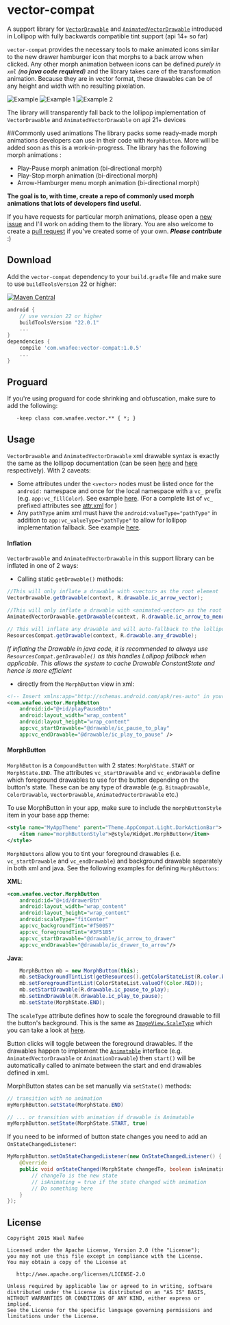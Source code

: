 # vector-compat
A support library for [`VectorDrawable`][1] and [`AnimatedVectorDrawable`][2] introduced in Lollipop with fully backwards compatible tint support (api 14+ so far)

`vector-compat` provides the necessary tools to make animated icons similar to the new drawer hamburger icon that morphs to a back arrow when clicked. Any other morph animation between icons can be defined _purely in `xml` (**no java code required**)_ and the library takes care of the transformation animation. Because they are in vector format, these drawables can be of any height and width with no resulting pixelation.

![Example](https://github.com/wnafee/vector-compat/blob/master/artwork/example.gif)
![Example 1](https://github.com/wnafee/vector-compat/blob/master/artwork/example_1.gif)
![Example 2](https://github.com/wnafee/vector-compat/blob/master/artwork/example_2.gif)

The library will transparently fall back to the lollipop implementation of `VectorDrawable` and `AnimatedVectorDrawable` on api 21+ devices

##Commonly used animations
The library packs some ready-made morph animations developers can use in their code with `MorphButton`. More will be added soon as this is a work-in-progress. The library has the following morph animations :
* Play-Pause morph animation (bi-directional morph)
* Play-Stop morph animation (bi-directional morph)
* Arrow-Hamburger menu morph animation (bi-directional morph)

**The goal is to, with time, create a repo of commonly used morph animations that lots of developers find useful.**

If you have requests for particular morph animations, please open a [new issue](https://github.com/wnafee/vector-compat/issues/new) and I'll work on adding them to the library. You are also welcome to create a [pull request](https://github.com/wnafee/vector-compat/compare) if you've created some of your own. **_Please contribute_** :)

## Download
Add the `vector-compat` dependency to your `build.gradle` file and make sure to use `buildToolsVersion` 22 or higher:

[![Maven Central](https://img.shields.io/maven-central/v/com.wnafee/vector-compat.svg)](http://search.maven.org/#search%7Cga%7C1%7Cvector-compat)
```groovy
android {
    // use version 22 or higher
    buildToolsVersion "22.0.1"
    ...
}
dependencies {
    compile 'com.wnafee:vector-compat:1.0.5'
    ...
}
```
## Proguard
If you're using proguard for code shrinking and obfuscation, make sure to add the following:
```proguard
   -keep class com.wnafee.vector.** { *; }
```
## Usage
`VectorDrawable` and `AnimatedVectorDrawable` xml drawable syntax is exactly the same as the lollipop documentation (can be seen [here][1] and [here][2] respectively). With 2 caveats: 
* Some attributes under the `<vector>` nodes must be listed once for the `android:` namespace and once for the local namespace with a `vc_` prefix (e.g. `app:vc_fillColor`). See example [here][4]. (For a complete list of `vc_` prefixed attributes see [attr.xml][6] for )
* Any `pathType` anim xml must have the `android:valueType="pathType"` in addition to `app:vc_valueType="pathType"` to allow for lollipop implementation fallback. See example [here][5].


#### Inflation
`VectorDrawable` and `AnimatedVectorDrawable` in this support library can be inflated in one of 2 ways:

* Calling static `getDrawable()` methods:
```java
//This will only inflate a drawable with <vector> as the root element
VectorDrawable.getDrawable(context, R.drawable.ic_arrow_vector);

//This will only inflate a drawable with <animated-vector> as the root element
AnimatedVectorDrawable.getDrawable(context, R.drawable.ic_arrow_to_menu_animated_vector);

// This will inflate any drawable and will auto-fallback to the lollipop implementation on api 21+ devices
ResourcesCompat.getDrawable(context, R.drawable.any_drawable);
````
_If inflating the Drawable in java code, it is recommended to always use `ResourcesCompat.getDrawable()` as this handles Lollipop fallback when applicable. This allows the system to cache Drawable ConstantState and hence is more efficient_

* directly from the `MorphButton` view in xml:
```xml
<!-- Insert xmlns:app="http://schemas.android.com/apk/res-auto" in your root layout element -->
<com.wnafee.vector.MorphButton
    android:id="@+id/playPauseBtn"
    android:layout_width="wrap_content"
    android:layout_height="wrap_content"
    app:vc_startDrawable="@drawable/ic_pause_to_play"
    app:vc_endDrawable="@drawable/ic_play_to_pause" /> 
```
#### MorphButton
`MorphButton` is a `CompoundButton` with 2 states: `MorphState.START` or `MorphState.END`. The attributes `vc_startDrawable` and `vc_endDrawable` define which foreground drawables to use for the button depending on the button's state. These can be any type of drawable (e.g. `BitmapDrawable`, `ColorDrawable`, `VectorDrawable`, `AnimatedVectorDrawable` etc.)

To use MorphButton in your app, make sure to include the `morphButtonStyle` item in your base app theme:
```xml
<style name="MyAppTheme" parent="Theme.AppCompat.Light.DarkActionBar">
    <item name="morphButtonStyle">@style/Widget.MorphButton</item>
</style>
```

`MorphButtons` allow you to tint your foreground drawables (i.e. `vc_startDrawable` and `vc_endDrawable`) and background drawable separately in both xml and java. See the following examples for defining `MorphButtons`:

**XML**:
```xml
<com.wnafee.vector.MorphButton
    android:id="@+id/drawerBtn"
    android:layout_width="wrap_content"
    android:layout_height="wrap_content"
    android:scaleType="fitCenter"
    app:vc_backgroundTint="#f50057"
    app:vc_foregroundTint="#3F51B5"
    app:vc_startDrawable="@drawable/ic_arrow_to_drawer"
    app:vc_endDrawable="@drawable/ic_drawer_to_arrow"/>
```

**Java**:
```java
    MorphButton mb = new MorphButton(this);
    mb.setBackgroundTintList(getResources().getColorStateList(R.color.background_tint_color));
    mb.setForegroundTintList(ColorStateList.valueOf(Color.RED));
    mb.setStartDrawable(R.drawable.ic_pause_to_play);
    mb.setEndDrawable(R.drawable.ic_play_to_pause);
    mb.setState(MorphState.END);
```
The `scaleType` attribute defines how to scale the foreground drawable to fill the button's background. This is the same as [`ImageView.ScaleType`][7] which you can take a look at [here][7].

Button clicks will toggle between the foreground drawables. If the drawables happen to implement the [`Animatable`][3] interface (e.g. `AnimatedVectorDrawable` or `AnimationDrawable`) then `start()` will be automatically called to animate between the start and end drawables defined in xml.
 
 MorphButton states can be set manually via `setState()` methods:
```java
// transition with no animation
myMorphButton.setState(MorphState.END) 

// ... or transition with animation if drawable is Animatable
myMorphButton.setState(MorphState.START, true) 
````

If you need to be informed of button state changes you need to add an `OnStateChangedListener`:
```java
MyMorphButton.setOnStateChangedListener(new OnStateChangedListener() {
    @Override
    public void onStateChanged(MorphState changedTo, boolean isAnimating) {
        // changeTo is the new state
        // isAnimating = true if the state changed with animation
        // Do something here
    }
});
```

## License

    Copyright 2015 Wael Nafee

    Licensed under the Apache License, Version 2.0 (the "License");
    you may not use this file except in compliance with the License.
    You may obtain a copy of the License at

       http://www.apache.org/licenses/LICENSE-2.0

    Unless required by applicable law or agreed to in writing, software
    distributed under the License is distributed on an "AS IS" BASIS,
    WITHOUT WARRANTIES OR CONDITIONS OF ANY KIND, either express or implied.
    See the License for the specific language governing permissions and
    limitations under the License.

[1]: http://developer.android.com/reference/android/graphics/drawable/VectorDrawable.html
[2]: http://developer.android.com/reference/android/graphics/drawable/AnimatedVectorDrawable.html
[3]: http://developer.android.com/reference/android/graphics/drawable/Animatable.html
[4]: https://github.com/wnafee/vector-compat/blob/master/library/src/main/res/drawable/ic_arrow_vector.xml
[5]: https://github.com/wnafee/vector-compat/blob/master/library/src/main/res/anim/arrow_to_drawer_path.xml
[6]: https://github.com/wnafee/vector-compat/blob/master/library/src/main/res/values/attr.xml
[7]: http://developer.android.com/reference/android/widget/ImageView.ScaleType.html
